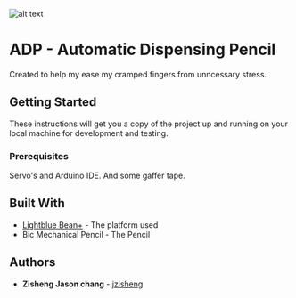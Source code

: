 ![alt text](https://github.com/jzisheng/AutomaticDispensingPencil/blob/master/demo.gif)

# ADP - Automatic Dispensing Pencil

Created to help my ease my cramped fingers from unncessary stress. 

## Getting Started

These instructions will get you a copy of the project up and running on your local machine for development and testing.

### Prerequisites

Servo's and Arduino IDE. And some gaffer tape.

## Built With

* [Lightblue Bean+](https://punchthrough.com/bean) - The platform used
* Bic Mechanical Pencil - The Pencil

## Authors

* **Zisheng Jason chang** - [jzisheng](https://github.com/jzisheng)

